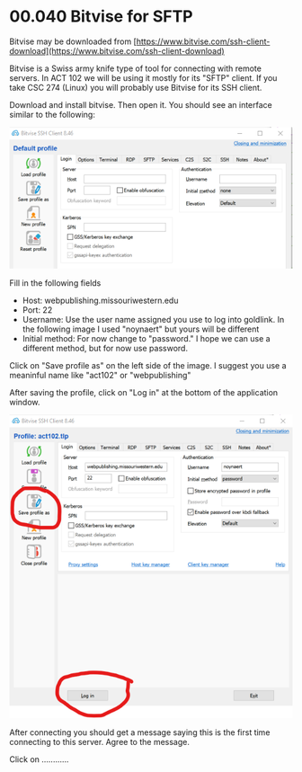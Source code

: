 # 00.040 Bitvise for SFTP

Bitvise may be downloaded from [https://www.bitvise.com/ssh-client-download](https://www.bitvise.com/ssh-client-download)

Bitvise is a Swiss army knife type of tool for connecting with remote servers.  In ACT 102 we will be using it mostly for its "SFTP" client.  If you take CSC 274 (Linux) you will probably use Bitvise for its SSH client.

Download and install bitvise.  Then open it.  You should see an interface similar to the following:

![Fresh install of Bitvise](images/bitviseFresh.png)

Fill in the following fields

* Host:  webpublishing.missouriwestern.edu
* Port: 22
* Username: Use the user name assigned you use to log into goldlink.  In the following image I used "noynaert" but yours will be different
* Initial method:  For now change to "password."  I hope we can use a different method, but for now use password. 

Click on "Save profile as" on the left side of the image.  I suggest you use a meaninful name like "act102" or "webpublishing"

After saving the profile, click on "Log in" at the bottom of the application window.

![bitvise window ready for saving the profile and login](images/bitviseProfile.png)

After connecting you should get a message saying this is the first time connecting to this server.  Agree to the message.

Click on ............